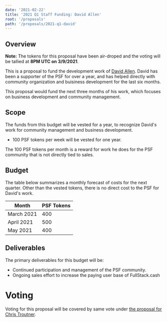 ```yaml
---
date: '2021-02-22'
title: '2021 Q1 Staff Funding: David Allen'
root: '/proposals'
path: '/proposals/2021-q1-david'
---
```


## Overview

**Note:** The tokens for this proposal have been air-droped and the voting will be tallied at **8PM UTC on 3/9/2021**.

This is a proposal to fund the development work of [David Allen](https://psfoundation.cash/grants/). David has been a supporter of the PSF for over a year, and has helped directly with community organization and buisiness development for the last six months.

This proposal would fund the next three months of his work, which focuses on business development and community management.

## Scope
The funds from this budget will be vested for a year, to recognize David's work for community management and business development.
- 100 PSF tokens per week will be vested for one year.

The 100 PSF tokens per month is a reward for work he does for the PSF community that is not directly tied to sales.

## Budget
The table below summarizes a monthly forecast of costs for the next quarter. Other than the vested tokens, there is no direct cost to the PSF for David's work.

| Month      | PSF Tokens |
|------------|------------|
| March 2021 | 400       |
| April 2021 | 500       |
| May 2021   | 400       |

## Deliverables
The primary deliverables for this budget will be:
- Continued participation and management of the PSF community.
- Ongoing sales effort to increase the paying user base of FullStack.cash


# Voting
Voting for this proposal will be covered by same vote under [the proposal for Chris Troutner](/proposals/2021-q1-trout).
